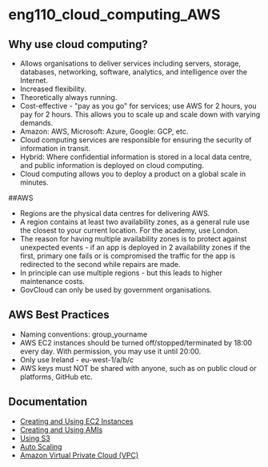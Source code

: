 # eng110_cloud_computing_AWS

## Why use cloud computing?
- Allows organisations to deliver services including servers, storage, databases, networking, software, analytics, and intelligence over the Internet.
- Increased flexibility.
- Theoretically always running.
- Cost-effective - "pay as you go" for services; use AWS for 2 hours, you pay for 2 hours. This allows you to scale up and scale down with varying demands.
- Amazon: AWS, Microsoft: Azure, Google: GCP, etc.
- Cloud computing services are responsible for ensuring the security of information in transit.
- Hybrid: Where confidential information is stored in a local data centre, and public information is deployed on cloud computing.
- Cloud computing allows you to deploy a product on a global scale in minutes.

##AWS
- Regions are the physical data centres for delivering AWS.
- A region contains at least two availability zones, as a general rule use the closest to your current location. For the academy, use London.
- The reason for having multiple availability zones is to protect against unexpected events - if an app is deployed in 2 availability zones if the first, primary one fails or is compromised the traffic for the app is redirected to the second while repairs are made.
- In principle can use multiple regions - but this leads to higher maintenance costs.
- GovCloud can only be used by government organisations.

## AWS Best Practices
- Naming conventions: group_yourname
- AWS EC2 instances should be turned off/stopped/terminated by 18:00 every day. With permission, you may use it until 20:00.
- Only use Ireland - eu-west-1/a/b/c
- AWS keys must NOT be shared with anyone, such as on public cloud or platforms, GitHub etc.

## Documentation
- [Creating and Using EC2 Instances](./documentation/creating_and_using_EC2_instances.md)
- [Creating and Using AMIs](./documentation/creating_and_using_AMIs.md)
- [Using S3](./documentation/setting_up_S3_bucket.md)
- [Auto Scaling](./documentation/AWS_autoscaling_group.md)
- [Amazon Virtual Private Cloud (VPC)](./documentation/Networking_VPC_Architecture_in_AWS.md)